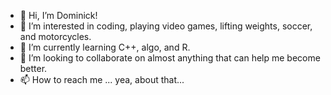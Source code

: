 - 👋 Hi, I’m Dominick! 
- 👀 I’m interested in coding, playing video games, lifting weights, soccer, and motorcycles. 
- 🌱 I’m currently learning C++, algo, and R.
- 💞️ I’m looking to collaborate on almost anything that can help me become better. 
- 📫 How to reach me ... yea, about that...

<!---
Allegory19/Allegory19 is a ✨ special ✨ repository because its `README.md` (this file) appears on your GitHub profile.
You can click the Preview link to take a look at your changes.
--->
